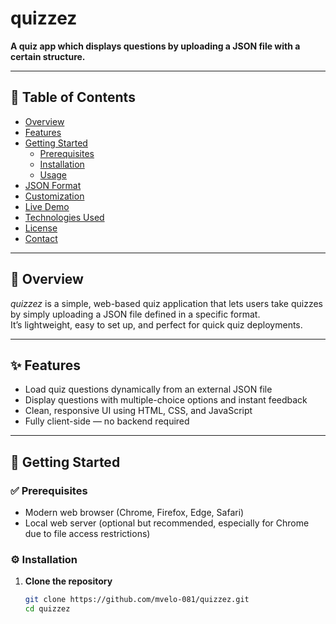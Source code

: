 # quizzez

**A quiz app which displays questions by uploading a JSON file with a certain structure.**

---

## 📌 Table of Contents

- [Overview](#-overview)  
- [Features](#-features)  
- [Getting Started](#-getting-started)  
  - [Prerequisites](#-prerequisites)  
  - [Installation](#-installation)  
  - [Usage](#-usage)  
- [JSON Format](#-json-format)  
- [Customization](#-customization)  
- [Live Demo](#-live-demo)  
- [Technologies Used](#-technologies-used)  
- [License](#-license)  
- [Contact](#-contact)

---

## 🔎 Overview

*quizzez* is a simple, web-based quiz application that lets users take quizzes by simply uploading a JSON file defined in a specific format.  
It’s lightweight, easy to set up, and perfect for quick quiz deployments.

---

## ✨ Features

- Load quiz questions dynamically from an external JSON file  
- Display questions with multiple-choice options and instant feedback  
- Clean, responsive UI using HTML, CSS, and JavaScript  
- Fully client-side — no backend required

---

## 🚀 Getting Started

### ✅ Prerequisites

- Modern web browser (Chrome, Firefox, Edge, Safari)  
- Local web server (optional but recommended, especially for Chrome due to file access restrictions)

### ⚙️ Installation

1. **Clone the repository**
   ```bash
   git clone https://github.com/mvelo-081/quizzez.git
   cd quizzez
